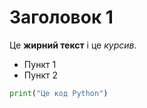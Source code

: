 # Заголовок 1

Це **жирний текст** і це _курсив_.

- Пункт 1
- Пункт 2

```python
print("Це код Python")
